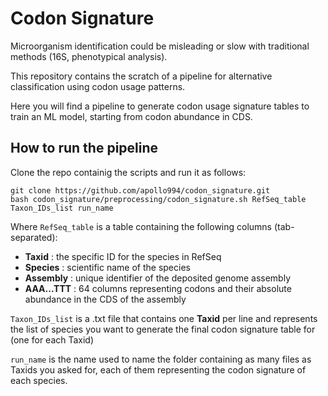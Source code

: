 # Codon Signature

Microorganism identification could be misleading or slow with traditional methods (16S, phenotypical analysis).

This repository contains the scratch of a pipeline for alternative classification using codon usage patterns.

Here you will find a pipeline to generate codon usage signature tables to train an ML model, starting from codon abundance in CDS.


## How to run the pipeline

Clone the repo containig the scripts and run it as follows:

```
git clone https://github.com/apollo994/codon_signature.git
bash codon_signature/preprocessing/codon_signature.sh RefSeq_table Taxon_IDs_list run_name
```

Where `RefSeq_table` is a table containing the following columns (tab-separated):
+ **Taxid** : the specific ID for the species in RefSeq
+ **Species** : scientific name of the species
+ **Assembly** : unique identifier of the deposited genome assembly
+ **AAA...TTT** : 64 columns representing codons and their absolute abundance in the CDS of the assembly

`Taxon_IDs_list` is a .txt file that contains one **Taxid** per line and represents the list of species you want to generate the final codon signature table for (one for each Taxid)

`run_name` is the name used to name the folder containing as many files as Taxids you asked for, each of them representing the codon signature of each species.
